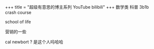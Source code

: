 +++
title = "超级有意思的博主系列 YouTube bilibili"
+++
数学类
科普
3b1b
crash course 

school of life 

营销的一些

cal newbort ? 是这个人吗哈哈

